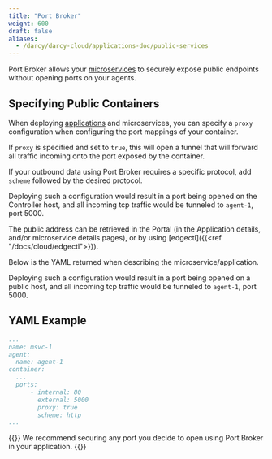 ```yaml
---
title: "Port Broker"
weight: 600
draft: false
aliases:
  - /darcy/darcy-cloud/applications-doc/public-services
---
```


Port Broker allows your [microservices](../apps/microservices.md) to securely expose public endpoints without opening ports
on your agents.

## Specifying Public Containers

When deploying [applications](../more/terminology#application) and microservices, you can specify a `proxy` configuration when
configuring the port mappings of your container.

If `proxy` is specified and set to `true`, this will open a tunnel that will forward all traffic incoming onto the port exposed by the container.

If your outbound data using Port Broker requires a specific  protocol, add `scheme` followed by the desired protocol. 

Deploying such a configuration would result in a port being opened on the Controller host, and all
incoming tcp traffic would be tunneled to `agent-1`, port 5000.

The public address can be retrieved in the Portal (in the Application details, and/or microservice
details pages), or by using [edgectl]({{<ref "/docs/cloud/edgectl">}}).

Below is the YAML returned when describing the microservice/application.

Deploying such a configuration would result in a port being opened on a public host, and all incoming tcp traffic would be tunneled to `agent-1`, port 5000.

## YAML Example

```yaml
...
name: msvc-1
agent:
  name: agent-1
container:
  ...
  ports:
      - internal: 80
        external: 5000
        proxy: true
        scheme: http
...
```
{{<info>}}
We recommend securing any port you decide to open using Port Broker in your application. 
{{</info>}}